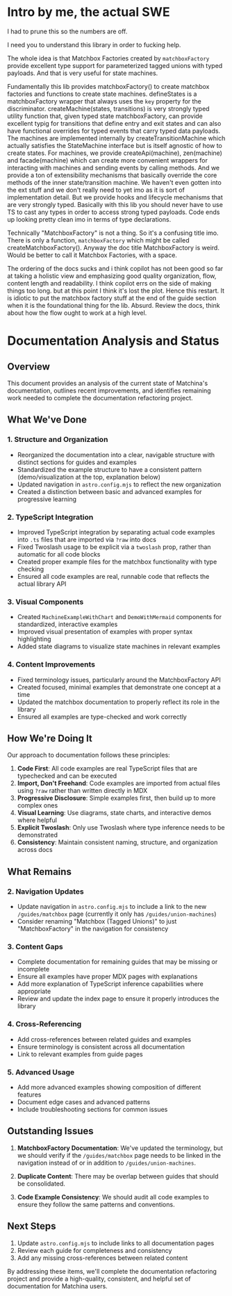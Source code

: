 # Intro by me, the actual SWE

I had to prune this so the numbers are off.

I need you to understand this library in order to fucking help. 

The whole idea is that Matchbox Factories created by `matchboxFactory` provide excellent type support for parameterized tagged unions with typed payloads. And that is very useful for state machines. 

Fundamentally this lib provides matchboxFactory() to create matchbox factories and functions to create state machines. defineStates is a matchboxFactory wrapper that always uses the `key` property for the discriminator. createMachine(states, transitions) is very strongly typed utility function that, given typed state matchboxFactory, can provide excellent typig for transitions that define entry and exit states and can also have functional overrides for typed events that carry typed data payloads. The machines are implemented internally by createTransitionMachine which actually satisfies the StateMachine interface but is itself agnostic of how to create states. For machines, we provide createApi(machine), zen(machine) and facade(machine) which can create more convenient wrappers for interacting with machines and sending events by calling methods. And we provide a ton of extensibility mechanisms that basically override the core methods of the inner state/transition machine. We haven't even gotten into the ext stuff and we don't really need to yet imo as it is sort of implementation detail. But we provide hooks and lifecycle mechanisms that are very strongly typed. Basically with this lib you should never have to use TS to cast any types in order to access strong typed payloads. Code ends up looking pretty clean imo in terms of type declarations. 

Technically "MatchboxFactory" is not a thing. So it's a confusing title imo. There is only a function, `matchboxFactory` which might be called createMatchboxFactory(). Anyway the doc title MatchboxFactory is weird. Would be better to call it Matchbox Factories, with a space.

The ordering of the docs sucks and i think copilot has not been good so far at taking a holistic view and emphasizing good quality organization, flow, content length and readability. I think copilot errs on the side of making things too long. but at this point I think it's lost the plot. Hence this restart. It is idiotic to put the matchbox factory stuff at the end of the guide section when it is the foundational thing for the lib. Absurd. Review the docs, think about how the flow ought to work at a high level. 

# Documentation Analysis and Status

## Overview

This document provides an analysis of the current state of Matchina's documentation, outlines recent improvements, and identifies remaining work needed to complete the documentation refactoring project.

## What We've Done

### 1. Structure and Organization

- Reorganized the documentation into a clear, navigable structure with distinct sections for guides and examples
- Standardized the example structure to have a consistent pattern (demo/visualization at the top, explanation below)
- Updated navigation in `astro.config.mjs` to reflect the new organization
- Created a distinction between basic and advanced examples for progressive learning

### 2. TypeScript Integration

- Improved TypeScript integration by separating actual code examples into `.ts` files that are imported via `?raw` into docs
- Fixed Twoslash usage to be explicit via a `twoslash` prop, rather than automatic for all code blocks
- Created proper example files for the matchbox functionality with type checking
- Ensured all code examples are real, runnable code that reflects the actual library API

### 3. Visual Components

- Created `MachineExampleWithChart` and `DemoWithMermaid` components for standardized, interactive examples
- Improved visual presentation of examples with proper syntax highlighting
- Added state diagrams to visualize state machines in relevant examples

### 4. Content Improvements

- Fixed terminology issues, particularly around the MatchboxFactory API
- Created focused, minimal examples that demonstrate one concept at a time
- Updated the matchbox documentation to properly reflect its role in the library
- Ensured all examples are type-checked and work correctly

## How We're Doing It

Our approach to documentation follows these principles:

1. **Code First**: All code examples are real TypeScript files that are typechecked and can be executed
2. **Import, Don't Freehand**: Code examples are imported from actual files using `?raw` rather than written directly in MDX
3. **Progressive Disclosure**: Simple examples first, then build up to more complex ones
4. **Visual Learning**: Use diagrams, state charts, and interactive demos where helpful
5. **Explicit Twoslash**: Only use Twoslash where type inference needs to be demonstrated
6. **Consistency**: Maintain consistent naming, structure, and organization across docs

## What Remains

### 2. Navigation Updates

- Update navigation in `astro.config.mjs` to include a link to the new `/guides/matchbox` page (currently it only has `/guides/union-machines`)
- Consider renaming "Matchbox (Tagged Unions)" to just "MatchboxFactory" in the navigation for consistency

### 3. Content Gaps

- Complete documentation for remaining guides that may be missing or incomplete
- Ensure all examples have proper MDX pages with explanations
- Add more explanation of TypeScript inference capabilities where appropriate
- Review and update the index page to ensure it properly introduces the library

### 4. Cross-Referencing

- Add cross-references between related guides and examples
- Ensure terminology is consistent across all documentation
- Link to relevant examples from guide pages

### 5. Advanced Usage

- Add more advanced examples showing composition of different features
- Document edge cases and advanced patterns
- Include troubleshooting sections for common issues

## Outstanding Issues

1. **MatchboxFactory Documentation**: We've updated the terminology, but we should verify if the `/guides/matchbox` page needs to be linked in the navigation instead of or in addition to `/guides/union-machines`.

2. **Duplicate Content**: There may be overlap between guides that should be consolidated.

3. **Code Example Consistency**: We should audit all code examples to ensure they follow the same patterns and conventions.

## Next Steps

1. Update `astro.config.mjs` to include links to all documentation pages
2. Review each guide for completeness and consistency
3. Add any missing cross-references between related content

By addressing these items, we'll complete the documentation refactoring project and provide a high-quality, consistent, and helpful set of documentation for Matchina users.
